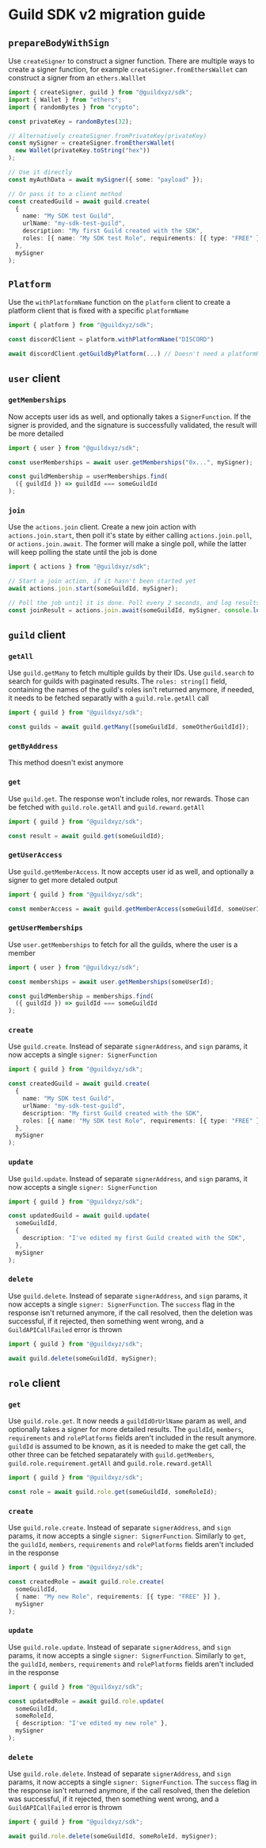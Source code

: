 # Guild SDK v2 migration guide

## `prepareBodyWithSign`

Use `createSigner` to construct a signer function. There are multiple ways to create a signer function, for example `createSigner.fromEthersWallet` can construct a signer from an `ethers.Walllet`

```ts
import { createSigner, guild } from "@guildxyz/sdk";
import { Wallet } from "ethers";
import { randomBytes } from "crypto";

const privateKey = randomBytes(32);

// Alternatively createSigner.fromPrivateKey(privateKey)
const mySigner = createSigner.fromEthersWallet(
  new Wallet(privateKey.toString("hex"))
);

// Use it directly
const myAuthData = await mySigner({ some: "payload" });

// Or pass it to a client method
const createdGuild = await guild.create(
  {
    name: "My SDK test Guild",
    urlName: "my-sdk-test-guild",
    description: "My first Guild created with the SDK",
    roles: [{ name: "My SDK test Role", requirements: [{ type: "FREE" }] }],
  },
  mySigner
);
```

## `Platform`

Use the `withPlatformName` function on the `platform` client to create a platform client that is fixed with a specific `platformName`

```ts
import { platform } from "@guildxyz/sdk";

const discordClient = platform.withPlatformName("DISCORD")

await discordClient.getGuildByPlatform(...) // Doesn't need a platformName parameter!
```

## `user` client

### `getMemberships`

Now accepts user ids as well, and optionally takes a `SignerFunction`. If the signer is provided, and the signature is successfully validated, the result will be more detailed

```ts
import { user } from "@guildxyz/sdk";

const userMemberships = await user.getMemberships("0x...", mySigner);

const guildMembership = userMemberships.find(
  ({ guildId }) => guildId === someGuildId
);
```

### `join`

Use the `actions.join` client. Create a new join action with `actions.join.start`, then poll it's state by either calling `actions.join.poll`, or `actions.join.await`. The former will make a single poll, while the latter will keep polling the state until the job is done

```ts
import { actions } from "@guildxyz/sdk";

// Start a join action, if it hasn't been started yet
await actions.join.start(someGuildId, mySigner);

// Poll the job until it is done. Poll every 2 seconds, and log results
const joinResult = actions.join.await(someGuildId, mySigner, console.log, 2000);
```

## `guild` client

### `getAll`

Use `guild.getMany` to fetch multiple guilds by their IDs. Use `guild.search` to search for guilds with paginated results. The `roles: string[]` field, containing the names of the guild's roles isn't returned anymore, if needed, it needs to be fetched separatly with a `guild.role.getAll` call

```ts
import { guild } from "@guildxyz/sdk";

const guilds = await guild.getMany([someGuildId, someOtherGuildId]);
```

### `getByAddress`

This method doesn't exist anymore

### `get`

Use `guild.get`. The response won't include roles, nor rewards. Those can be fetched with `guild.role.getAll` and `guild.reward.getAll`

```ts
import { guild } from "@guildxyz/sdk";

const result = await guild.get(someGuildId);
```

### `getUserAccess`

Use `guild.getMemberAccess`. It now accepts user id as well, and optionally a signer to get more detaled output

```ts
import { guild } from "@guildxyz/sdk";

const memberAccess = await guild.getMemberAccess(someGuildId, someUserId);
```

### `getUserMemberships`

Use `user.getMemberships` to fetch for all the guilds, where the user is a member

```ts
import { user } from "@guildxyz/sdk";

const memberships = await user.getMemberships(someUserId);

const guildMembership = memberships.find(
  ({ guildId }) => guildId === someGuildId
);
```

### `create`

Use `guild.create`. Instead of separate `signerAddress`, and `sign` params, it now accepts a single `signer: SignerFunction`

```ts
import { guild } from "@guildxyz/sdk";

const createdGuild = await guild.create(
  {
    name: "My SDK test Guild",
    urlName: "my-sdk-test-guild",
    description: "My first Guild created with the SDK",
    roles: [{ name: "My SDK test Role", requirements: [{ type: "FREE" }] }],
  },
  mySigner
);
```

### `update`

Use `guild.update`. Instead of separate `signerAddress`, and `sign` params, it now accepts a single `signer: SignerFunction`

```ts
import { guild } from "@guildxyz/sdk";

const updatedGuild = await guild.update(
  someGuildId,
  {
    description: "I've edited my first Guild created with the SDK",
  },
  mySigner
);
```

### `delete`

Use `guild.delete`. Instead of separate `signerAddress`, and `sign` params, it now accepts a single `signer: SignerFunction`. The `success` flag in the response isn't returned anymore, if the call resolved, then the deletion was successful, if it rejected, then something went wrong, and a `GuildAPICallFailed` error is thrown

```ts
import { guild } from "@guildxyz/sdk";

await guild.delete(someGuildId, mySigner);
```

## `role` client

### `get`

Use `guild.role.get`. It now needs a `guildIdOrUrlName` param as well, and optionally takes a signer for more detailed results. The `guildId`, `members`, `requirements` and `rolePlatforms` fields aren't included in the result anymore. `guildId` is assumed to be known, as it is needed to make the get call, the other three can be fetched sepatarately with `guild.getMembers`, `guild.role.requirement.getAll` and `guild.role.reward.getAll`

```ts
import { guild } from "@guildxyz/sdk";

const role = await guild.role.get(someGuildId, someRoleId);
```

### `create`

Use `guild.role.create`. Instead of separate `signerAddress`, and `sign` params, it now accepts a single `signer: SignerFunction`. Similarly to `get`, the `guildId`, `members`, `requirements` and `rolePlatforms` fields aren't included in the response

```ts
import { guild } from "@guildxyz/sdk";

const createdRole = await guild.role.create(
  someGuildId,
  { name: "My new Role", requirements: [{ type: "FREE" }] },
  mySigner
);
```

### `update`

Use `guild.role.update`. Instead of separate `signerAddress`, and `sign` params, it now accepts a single `signer: SignerFunction`. Similarly to `get`, the `guildId`, `members`, `requirements` and `rolePlatforms` fields aren't included in the response

```ts
import { guild } from "@guildxyz/sdk";

const updatedRole = await guild.role.update(
  someGuildId,
  someRoleId,
  { description: "I've edited my new role" },
  mySigner
);
```

### `delete`

Use `guild.role.delete`. Instead of separate `signerAddress`, and `sign` params, it now accepts a single `signer: SignerFunction`. The `success` flag in the response isn't returned anymore, if the call resolved, then the deletion was successful, if it rejected, then something went wrong, and a `GuildAPICallFailed` error is thrown

```ts
import { guild } from "@guildxyz/sdk";

await guild.role.delete(someGuildId, someRoleId, mySigner);
```
